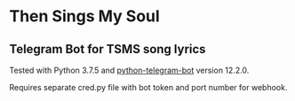 # Then Sings My Soul
## Telegram Bot for TSMS song lyrics

<p>Tested with Python 3.7.5 and <a href="https://github.com/python-telegram-bot/python-telegram-bot">python-telegram-bot</a> version 12.2.0.</p>
<p>Requires separate cred.py file with bot token and port number for webhook.</p>